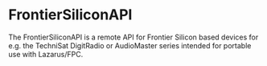 # FrontierSiliconAPI
The FrontierSiliconAPI is a remote API for Frontier Silicon based devices for e.g. the TechniSat DigitRadio or AudioMaster series intended for portable use with Lazarus/FPC.